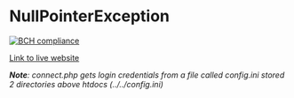 # NullPointerException

[![BCH compliance](https://bettercodehub.com/edge/badge/OliRadlett/NullPointerException?branch=master)](https://bettercodehub.com/)

[Link to live website](http://nullpointerexception.ml)

***Note**:  connect.php gets login credentials from a file called config.ini stored 2 directories above htdocs (../../config.ini)*
